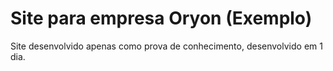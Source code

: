 # Site para empresa Oryon (Exemplo)
Site desenvolvido apenas como prova de conhecimento, desenvolvido em 1 dia.

